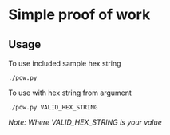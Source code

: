 # Simple proof of work

## Usage

To use included sample hex string
```
./pow.py
```

To use with hex string from argument
```
./pow.py VALID_HEX_STRING
```
_Note: Where VALID_HEX_STRING is your value_
